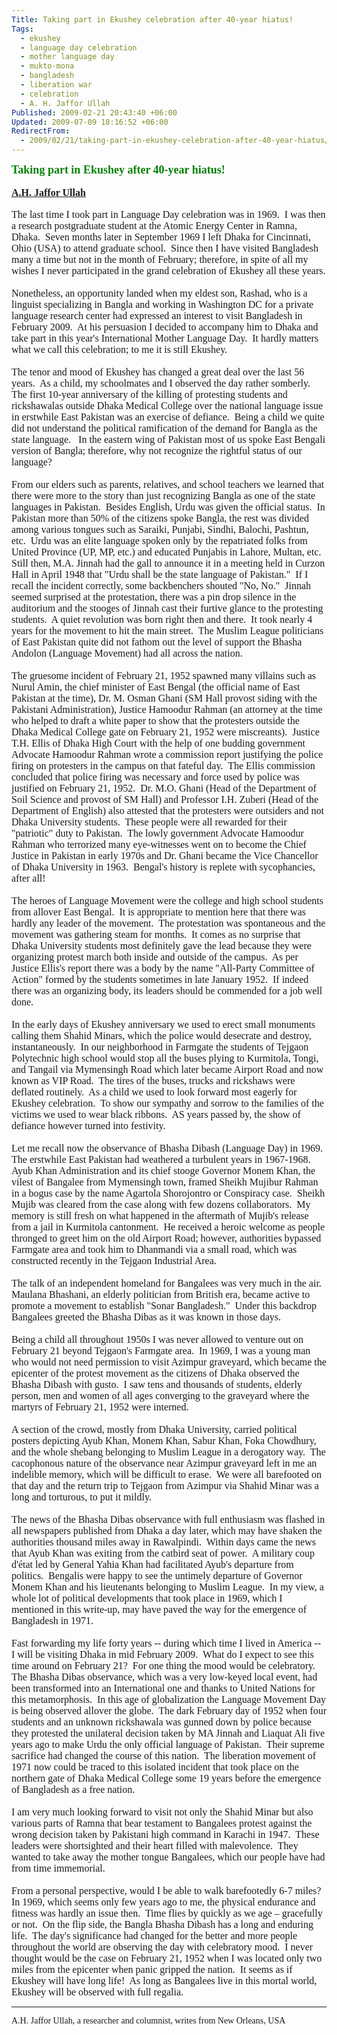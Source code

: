 ```yaml
---
Title: Taking part in Ekushey celebration after 40-year hiatus!
Tags:
  - ekushey
  - language day celebration
  - mother language day
  - mukto-mona
  - bangladesh
  - liberation war
  - celebration
  - A. H. Jaffor Ullah
Published: 2009-02-21 20:43:40 +06:00
Updated: 2009-07-09 18:16:52 +06:00
RedirectFrom:
  - 2009/02/21/taking-part-in-ekushey-celebration-after-40-year-hiatus/
---
```


<div><span style="font-size: large; color: #008000; font-family: Garamond;"><strong>Taking part in Ekushey after 40-year hiatus!</strong></span></div>
<div> </div>
<div><span style="font-size: medium; color: #000080; font-family: Garamond;"><strong><a href="https://muktomona.com/Articles/jaffor/">A.H. Jaffor Ullah</a></strong></span></div>
<div> </div>
<div><span style="font-size: medium; font-family: Garamond;">The last time I took part in Language Day celebration was in 1969.  I was then a research postgraduate student at the Atomic Energy Center in Ramna, Dhaka.  Seven months later in September 1969 I left Dhaka for Cincinnati, Ohio (USA) to attend graduate school.  Since then I have visited Bangladesh many a time but not in the month of February; therefore, in spite of all my wishes I never participated in the grand celebration of Ekushey all these years.</span></div>
<div><span style="font-size: medium; font-family: Garamond;"> </span></div>
<div><span style="font-size: medium; font-family: Garamond;">Nonetheless, an opportunity landed when my eldest son, Rashad, who is a linguist specializing in Bangla and working in Washington DC for a private language research center had expressed an interest to visit Bangladesh in February 2009.  At his persuasion I decided to accompany him to Dhaka and take part in this year's International Mother Language Day.  It hardly matters what we call this celebration; to me it is still Ekushey.  </span></div>
<div><span style="font-size: medium; font-family: Garamond;"> </span></div>
<div><span style="font-size: medium; font-family: Garamond;">The tenor and mood of Ekushey has changed a great deal over the last 56 years.  As a child, my schoolmates and I observed the day rather somberly.  The first 10-year anniversary of the killing of protesting students and rickshawalas outside Dhaka Medical College over the national language issue in erstwhile East Pakistan was an exercise of defiance.  Being a child we quite did not understand the political ramification of the demand for Bangla as the state language.   In the eastern wing of Pakistan most of us spoke East Bengali version of Bangla; therefore, why not recognize the rightful status of our language?</span></div>
<div><span style="font-size: medium; font-family: Garamond;"> </span></div>
<div><span style="font-size: medium; font-family: Garamond;">From our elders such as parents, relatives, and school teachers we learned that there were more to the story than just recognizing Bangla as one of the state languages in Pakistan.  Besides English, Urdu was given the official status.  In Pakistan more than 50% of the citizens spoke Bangla, the rest was divided among various tongues such as Saraiki, Punjabi, Sindhi, Balochi, Pashtun, etc.  Urdu was an elite language spoken only by the repatriated folks from United Province (UP, MP, etc.) and educated Punjabis in Lahore, Multan, etc.  Still then, M.A. Jinnah had the gall to announce it in a meeting held in Curzon Hall in April 1948 that "Urdu shall be the state language of Pakistan."  If I recall the incident correctly, some backbenchers shouted "No, No."  Jinnah seemed surprised at the protestation, there was a pin drop silence in the auditorium and the stooges of Jinnah cast their furtive glance to the protesting students.  A quiet revolution was born right then and there.  It took nearly 4 years for the movement to hit the main street.  The Muslim League politicians of East Pakistan quite did not fathom out the level of support the Bhasha Andolon (Language Movement) had all across the nation.</span></div>
<div><span style="font-size: medium; font-family: Garamond;"> </span></div>
<div><span style="font-size: medium; font-family: Garamond;">The gruesome incident of February 21, 1952 spawned many villains such as Nurul Amin, the chief minister of East Bengal (the official name of East Pakistan at the time), Dr. M. Osman Ghani (SM Hall provost siding with the Pakistani Administration), Justice Hamoodur Rahman (an attorney at the time who helped to draft a white paper to show that the protesters outside the Dhaka Medical College gate on February 21, 1952 were miscreants).  Justice T.H. Ellis of Dhaka High Court with the help of one budding government Advocate Hamoodur Rahman wrote a commission report justifying the police firing on protesters in the campus on that fateful day.  The Ellis commission concluded that police firing was necessary and force used by police was justified on February 21, 1952.  Dr. M.O. Ghani (Head of the Department of Soil Science and provost of SM Hall) and Professor I.H. Zuberi (Head of the Department of English) also attested that the protesters were outsiders and not Dhaka University students.  These people were all rewarded for their "patriotic" duty to Pakistan.  The lowly government Advocate Hamoodur Rahman who terrorized many eye-witnesses went on to become the Chief Justice in Pakistan in early 1970s and Dr. Ghani became the Vice Chancellor of Dhaka University in 1963.  Bengal's history is replete with sycophancies, after all!        </span></div>
<div><span style="font-size: medium; font-family: Garamond;"> </span></div>
<div><span style="font-size: medium; font-family: Garamond;">The heroes of Language Movement were the college and high school students from allover East Bengal.  It is appropriate to mention here that there was hardly any leader of the movement.  The protestation was spontaneous and the movement was gathering steam for months.  It comes as no surprise that Dhaka University students most definitely gave the lead because they were organizing protest march both inside and outside of the campus.  As per Justice Ellis's report there was a body by the name "All-Party Committee of Action" formed by the students sometimes in late January 1952.  If indeed there was an organizing body, its leaders should be commended for a job well done.    </span></div>
<div><span style="font-size: medium; font-family: Garamond;"> </span></div>
<div><span style="font-size: medium; font-family: Garamond;">In the early days of Ekushey anniversary we used to erect small monuments calling them Shahid Minars, which the police would desecrate and destroy, instantaneously.  In our neighborhood in Farmgate the students of Tejgaon Polytechnic high school would stop all the buses plying to Kurmitola, Tongi, and Tangail via Mymensingh Road which later became Airport Road and now known as VIP Road.  The tires of the buses, trucks and rickshaws were deflated routinely.  As a child we used to look forward most eagerly for Ekushey celebration.  To show our sympathy and sorrow to the families of the victims we used to wear black ribbons.  AS years passed by, the show of defiance however turned into festivity.</span></div>
<div><span style="font-size: medium; font-family: Garamond;"> </span></div>
<div><span style="font-size: medium; font-family: Garamond;">Let me recall now the observance of Bhasha Dibash (Language Day) in 1969.  The erstwhile East Pakistan had weathered a turbulent years in 1967-1968.  Ayub Khan Administration and its chief stooge Governor Monem Khan, the vilest of Bangalee from Mymensingh town, framed Sheikh Mujibur Rahman in a bogus case by the name Agartola Shorojontro or Conspiracy case.  Sheikh Mujib was cleared from the case along with few dozens collaborators.  My memory is still fresh on what happened in the aftermath of Mujib's release from a jail in Kurmitola cantonment.  He received a heroic welcome as people thronged to greet him on the old Airport Road; however, authorities bypassed Farmgate area and took him to Dhanmandi via a small road, which was constructed recently in the Tejgaon Industrial Area.  </span></div>
<div><span style="font-size: medium; font-family: Garamond;"> </span></div>
<div><span style="font-size: medium; font-family: Garamond;">The talk of an independent homeland for Bangalees was very much in the air.  Maulana Bhashani, an elderly politician from British era, became active to promote a movement to establish "Sonar Bangladesh."  Under this backdrop Bangalees greeted the Bhasha Dibas as it was known in those days.</span></div>
<div><span style="font-size: medium; font-family: Garamond;"> </span></div>
<div><span style="font-size: medium; font-family: Garamond;">Being a child all throughout 1950s I was never allowed to venture out on February 21 beyond Tejgaon's Farmgate area.  In 1969, I was a young man who would not need permission to visit Azimpur graveyard, which became the epicenter of the protest movement as the citizens of Dhaka observed the Bhasha Dibash with gusto.  I saw tens and thousands of students, elderly person, men and women of all ages converging to the graveyard where the martyrs of February 21, 1952 were interned.  </span></div>
<div><span style="font-size: medium; font-family: Garamond;"> </span></div>
<div><span style="font-size: medium; font-family: Garamond;">A section of the crowd, mostly from Dhaka University, carried political posters depicting Ayub Khan, Monem Khan, Sabur Khan, Foka Chowdhury, and the whole shebang belonging to Muslim League in a derogatory way.  The cacophonous nature of the observance near Azimpur graveyard left in me an indelible memory, which will be difficult to erase.  We were all barefooted on that day and the return trip to Tejgaon from Azimpur via Shahid Minar was a long and torturous, to put it mildly.</span></div>
<div><span style="font-size: medium; font-family: Garamond;"> </span></div>
<div><span style="font-size: medium; font-family: Garamond;">The news of the Bhasha Dibas observance with full enthusiasm was flashed in all newspapers published from Dhaka a day later, which may have shaken the authorities thousand miles away in Rawalpindi.  Within days came the news that Ayub Khan was exiting from the catbird seat of power.  A military coup d'état led by General Yahia Khan had facilitated Ayub's departure from politics.  Bengalis were happy to see the untimely departure of Governor Monem Khan and his lieutenants belonging to Muslim League.  In my view, a whole lot of political developments that took place in 1969, which I mentioned in this write-up, may have paved the way for the emergence of Bangladesh in 1971. </span></div>
<div><span style="font-size: medium; font-family: Garamond;"> </span></div>
<div><span style="font-size: medium; font-family: Garamond;">Fast forwarding my life forty years -- during which time I lived in America -- I will be visiting Dhaka in mid February 2009.  What do I expect to see this time around on February 21?  For one thing the mood would be celebratory.  The Bhasha Dibas observance, which was a very low-keyed local event, had been transformed into an International one and thanks to United Nations for this metamorphosis.  In this age of globalization the Language Movement Day is being observed allover the globe.  The dark February day of 1952 when four students and an unknown rickshawala was gunned down by police because they protested the unilateral decision taken by MA Jinnah and Liaquat Ali five years ago to make Urdu the only official language of Pakistan.  Their supreme sacrifice had changed the course of this nation.  The liberation movement of 1971 now could be traced to this isolated incident that took place on the northern gate of Dhaka Medical College some 19 years before the emergence of Bangladesh as a free nation.  </span></div>
<div><span style="font-size: medium; font-family: Garamond;"> </span></div>
<div><span style="font-size: medium; font-family: Garamond;">I am very much looking forward to visit not only the Shahid Minar but also various parts of Ramna that bear testament to Bangalees protest against the wrong decision taken by Pakistani high command in Karachi in 1947.  These leaders were shortsighted and their heart filled with malevolence.  They wanted to take away the mother tongue Bangalees, which our people have had from time immemorial.  </span></div>
<div><span style="font-size: medium; font-family: Garamond;"> </span></div>
<div><span style="font-family: Garamond;"><span style="font-size: medium;">From a personal perspective, would I be able to walk barefootedly 6-7 miles?  In 1969, which seems only few years ago to me, the physical endurance and fitness was hardly an issue then.  Time flies by quickly as we age – gracefully or not.  On the flip side, the Bangla Bhasha Dibash has a long and enduring life.  The day's significance had changed for the better and more people throughout the world are observing the day with celebratory mood.  I never thought would be the case on February 21, 1952 when I was located only two miles from the epicenter when panic gripped the nation.  It seems as if Ekushey will have long life!  As long as Bangalees live in this mortal world, Ekushey will be observed with full regalia. </span>
 </span><hr /><span style="font-family: Garamond;">A.H. Jaffor Ullah, a researcher and columnist, writes from New Orleans, USA</span></div>
